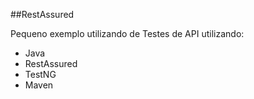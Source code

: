 ##RestAssured 

Pequeno exemplo utilizando de Testes de API utilizando:

- Java <br> 
- RestAssured 
- TestNG 
- Maven